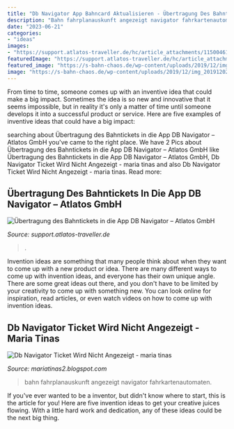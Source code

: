 ```yaml
---
title: "Db Navigator App Bahncard Aktualisieren - Übertragung Des Bahntickets In Die App Db Navigator – Atlatos Gmbh"
description: "Bahn fahrplanauskunft angezeigt navigator fahrkartenautomaten"
date: "2023-06-21"
categories:
- "ideas"
images:
- "https://support.atlatos-traveller.de/hc/article_attachments/115004619269/grafik.png"
featuredImage: "https://support.atlatos-traveller.de/hc/article_attachments/115004619269/grafik.png"
featured_image: "https://s-bahn-chaos.de/wp-content/uploads/2019/12/img_20191202_072132-01-410823636-scaled.jpeg"
image: "https://s-bahn-chaos.de/wp-content/uploads/2019/12/img_20191202_072132-01-410823636-scaled.jpeg"
---
```



From time to time, someone comes up with an inventive idea that could make a big impact. Sometimes the idea is so new and innovative that it seems impossible, but in reality it's only a matter of time until someone develops it into a successful product or service. Here are five examples of inventive ideas that could have a big impact: 

	

		
searching about Übertragung des Bahntickets in die App DB Navigator – Atlatos GmbH you've came to the right place. We have 2 Pics about Übertragung des Bahntickets in die App DB Navigator – Atlatos GmbH like Übertragung des Bahntickets in die App DB Navigator – Atlatos GmbH, Db Navigator Ticket Wird Nicht Angezeigt - maria tinas and also Db Navigator Ticket Wird Nicht Angezeigt - maria tinas. Read more:
		
    
## Übertragung Des Bahntickets In Die App DB Navigator – Atlatos GmbH

<img loading=lazy src="https://support.atlatos-traveller.de/hc/article_attachments/115004619269/grafik.png" onerror="this.onerror=null;this.src='https://tse4.mm.bing.net/th?id=OIP.DRgZV5RBQHH0Y8kM_Ok-zAHaNK&amp;pid=15.1';" alt="Übertragung des Bahntickets in die App DB Navigator – Atlatos GmbH">

_Source: support.atlatos-traveller.de_

>. 

	

Invention ideas are something that many people think about when they want to come up with a new product or idea. There are many different ways to come up with invention ideas, and everyone has their own unique angle. There are some great ideas out there, and you don't have to be limited by your creativity to come up with something new. You can look online for inspiration, read articles, or even watch videos on how to come up with invention ideas.

    
## Db Navigator Ticket Wird Nicht Angezeigt - Maria Tinas

<img loading=lazy src="https://s-bahn-chaos.de/wp-content/uploads/2019/12/img_20191202_072132-01-410823636-scaled.jpeg" onerror="this.onerror=null;this.src='https://tse3.mm.bing.net/th?id=OIP.mrjtqGhnugPcc3QnZiGObwHaFh&amp;pid=15.1';" alt="Db Navigator Ticket Wird Nicht Angezeigt - maria tinas">

_Source: mariatinas2.blogspot.com_

>bahn fahrplanauskunft angezeigt navigator fahrkartenautomaten. 

	

If you've ever wanted to be a inventor, but didn't know where to start, this is the article for you! Here are five invention ideas to get your creative juices flowing. With a little hard work and dedication, any of these ideas could be the next big thing.

